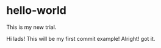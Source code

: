 # hello-world
This is my new trial.

Hi lads!
This will be my first commit example!
Alright! got it.
